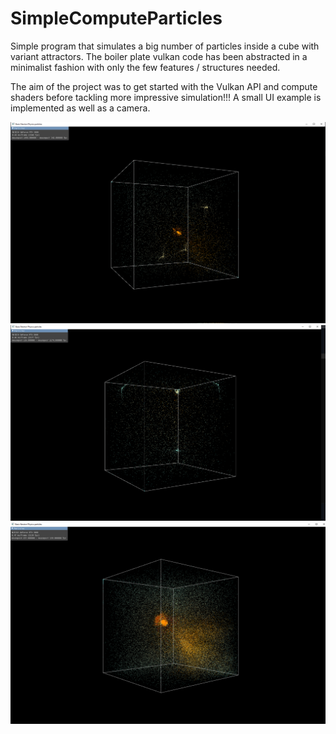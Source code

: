# SimpleComputeParticles

Simple program that simulates a big number of particles inside a cube with variant attractors.
The boiler plate vulkan code has been abstracted in a minimalist fashion with only the few features / structures needed.

The aim of the project was to get started with the Vulkan API and compute shaders before tackling more impressive simulation!!! A small UI example is implemented as well as a camera.

<p align="center">                                                                                                                                                      
<img src =samples/particles4.png/>                                                    
<img src =samples/particles5.png/>                                                    
<img src =samples/Particles3.png/>                                                    
</p>
